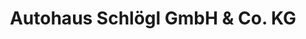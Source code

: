 ---
title: "Autohaus Schlögl GmbH & Co. KG"
url: /traunreut/autohaus-schloegl-gmbh-und-co-kg-trostberger-strasse-3/
shop: Autowerkstatt
---